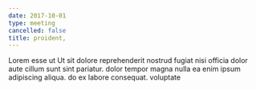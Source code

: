 ```yaml
---
date: 2017-10-01
type: meeting
cancelled: false
title: proident,
---
```

Lorem esse ut Ut sit dolore reprehenderit nostrud fugiat nisi officia dolor aute cillum sunt sint pariatur. dolor tempor magna nulla ea enim ipsum adipiscing aliqua. do ex labore consequat. voluptate